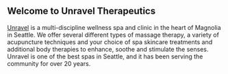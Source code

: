 ## Welcome to Unravel Therapeutics

[Unravel](https://www.unravelseattle.com/) is a multi-discipline wellness spa and clinic in the heart of Magnolia in Seattle. We offer several different types of massage therapy, a variety of acupuncture techniques and your choice of spa skincare treatments and additional body therapies to enhance, soothe and stimulate the senses. Unravel is one of the best spas in Seattle, and it has been serving the community for over 20 years.
